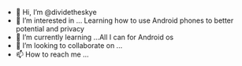 - 👋 Hi, I’m @dividetheskye
- 👀 I’m interested in ... Learning how to use Android phones to better potential and privacy 
- 🌱 I’m currently learning ...All I can for Android os
- 💞️ I’m looking to collaborate on ...
- 📫 How to reach me ...

<!---
dividetheskye/dividetheskye is a ✨ special ✨ repository because its `README.md` (this file) appears on your GitHub profile.
You can click the Preview link to take a look at your changes.
--->
